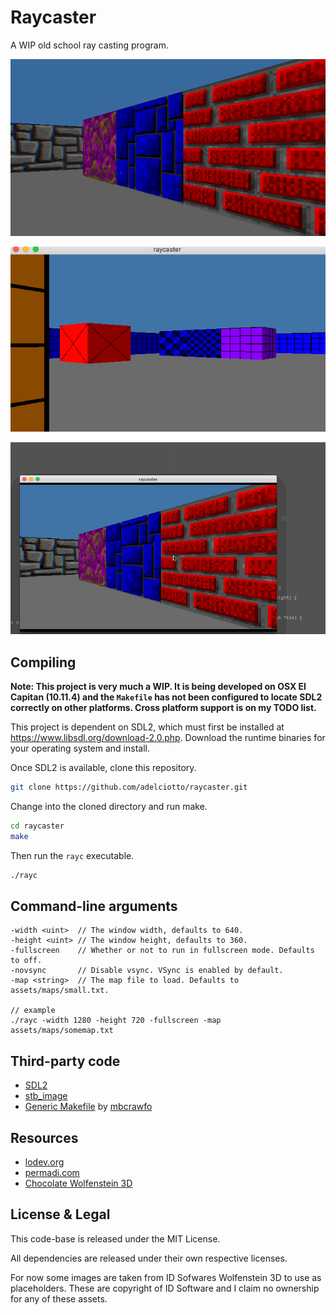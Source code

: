 # Raycaster

A WIP old school ray casting program.

![preview](res/previews/preview.png)

![preview-gif](res/previews/rayc.gif)

![preview-resize](res/previews/rayc_resize.gif)

## Compiling

**Note: This project is very much a WIP. It is being developed on OSX El
Capitan (10.11.4) and the `Makefile` has not been configured to locate SDL2
correctly on other platforms. Cross platform support is on my TODO list.**

This project is dependent on SDL2, which must first be installed at https://www.libsdl.org/download-2.0.php. 
Download the runtime binaries for your operating system and install. 

Once SDL2 is available, clone this repository.

```sh
git clone https://github.com/adelciotto/raycaster.git
```

Change into the cloned directory and run make.

```sh
cd raycaster
make
```

Then run the `rayc` executable.

```sh
./rayc
```

## Command-line arguments

```
-width <uint>  // The window width, defaults to 640.
-height <uint> // The window height, defaults to 360.
-fullscreen    // Whether or not to run in fullscreen mode. Defaults to off.
-novsync       // Disable vsync. VSync is enabled by default.
-map <string>  // The map file to load. Defaults to assets/maps/small.txt.

// example
./rayc -width 1280 -height 720 -fullscreen -map assets/maps/somemap.txt
```

## Third-party code

- [SDL2](https://www.libsdl.org/download-2.0.php)
- [stb_image](https://github.com/nothings/stb/blob/master/stb_image.h)
- [Generic Makefile](https://github.com/mbcrawfo/GenericMakefile) by [mbcrawfo](https://github.com/mbcrawfo)

## Resources

- [lodev.org](http://lodev.org/cgtutor/raycasting.html)
- [permadi.com](http://permadi.com/1996/05/ray-casting-tutorial-table-of-contents/)
- [Chocolate Wolfenstein 3D](https://github.com/fabiensanglard/Chocolate-Wolfenstein-3D)

## License & Legal

This code-base is released under the MIT License.

All dependencies are released under their own respective licenses.

For now some images are taken from ID Sofwares Wolfenstein 3D to use as
placeholders. These are
copyright of ID Software and I claim no ownership for any of these assets.
